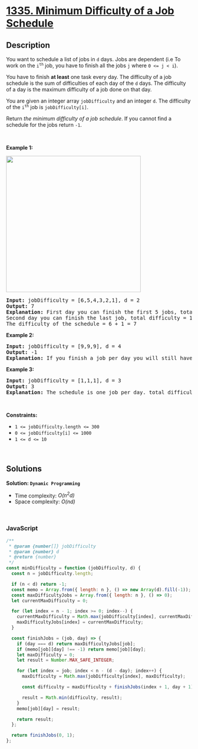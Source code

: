 # [1335. Minimum Difficulty of a Job Schedule](https://leetcode.com/problems/minimum-difficulty-of-a-job-schedule)

## Description

<div class="elfjS" data-track-load="description_content"><p>You want to schedule a list of jobs in <code>d</code> days. Jobs are dependent (i.e To work on the <code>i<sup>th</sup></code> job, you have to finish all the jobs <code>j</code> where <code>0 &lt;= j &lt; i</code>).</p>

<p>You have to finish <strong>at least</strong> one task every day. The difficulty of a job schedule is the sum of difficulties of each day of the <code>d</code> days. The difficulty of a day is the maximum difficulty of a job done on that day.</p>

<p>You are given an integer array <code>jobDifficulty</code> and an integer <code>d</code>. The difficulty of the <code>i<sup>th</sup></code> job is <code>jobDifficulty[i]</code>.</p>

<p>Return <em>the minimum difficulty of a job schedule</em>. If you cannot find a schedule for the jobs return <code>-1</code>.</p>

<p>&nbsp;</p>
<p><strong class="example">Example 1:</strong></p>
<img alt="" src="https://assets.leetcode.com/uploads/2020/01/16/untitled.png" style="width: 365px; height: 370px;">
<pre><strong>Input:</strong> jobDifficulty = [6,5,4,3,2,1], d = 2
<strong>Output:</strong> 7
<strong>Explanation:</strong> First day you can finish the first 5 jobs, total difficulty = 6.
Second day you can finish the last job, total difficulty = 1.
The difficulty of the schedule = 6 + 1 = 7 
</pre>

<p><strong class="example">Example 2:</strong></p>

<pre><strong>Input:</strong> jobDifficulty = [9,9,9], d = 4
<strong>Output:</strong> -1
<strong>Explanation:</strong> If you finish a job per day you will still have a free day. you cannot find a schedule for the given jobs.
</pre>

<p><strong class="example">Example 3:</strong></p>

<pre><strong>Input:</strong> jobDifficulty = [1,1,1], d = 3
<strong>Output:</strong> 3
<strong>Explanation:</strong> The schedule is one job per day. total difficulty will be 3.
</pre>

<p>&nbsp;</p>
<p><strong>Constraints:</strong></p>

<ul>
	<li><code>1 &lt;= jobDifficulty.length &lt;= 300</code></li>
	<li><code>0 &lt;= jobDifficulty[i] &lt;= 1000</code></li>
	<li><code>1 &lt;= d &lt;= 10</code></li>
</ul>
</div>

<p>&nbsp;</p>

## Solutions

**Solution: `Dynamic Programming`**

- Time complexity: <em>O(n<sup>2</sup>d)</em>
- Space complexity: <em>O(nd)</em>

<p>&nbsp;</p>

### **JavaScript**

```js
/**
 * @param {number[]} jobDifficulty
 * @param {number} d
 * @return {number}
 */
const minDifficulty = function (jobDifficulty, d) {
  const n = jobDifficulty.length;

  if (n < d) return -1;
  const memo = Array.from({ length: n }, () => new Array(d).fill(-1));
  const maxDifficultyJobs = Array.from({ length: n }, () => 0);
  let currentMaxDifficulty = 0;

  for (let index = n - 1; index >= 0; index--) {
    currentMaxDifficulty = Math.max(jobDifficulty[index], currentMaxDifficulty);
    maxDifficultyJobs[index] = currentMaxDifficulty;
  }

  const finishJobs = (job, day) => {
    if (day === d) return maxDifficultyJobs[job];
    if (memo[job][day] !== -1) return memo[job][day];
    let maxDifficulty = 0;
    let result = Number.MAX_SAFE_INTEGER;

    for (let index = job; index < n - (d - day); index++) {
      maxDifficulty = Math.max(jobDifficulty[index], maxDifficulty);

      const difficulty = maxDifficulty + finishJobs(index + 1, day + 1);

      result = Math.min(difficulty, result);
    }
    memo[job][day] = result;

    return result;
  };

  return finishJobs(0, 1);
};
```

